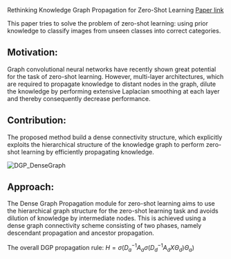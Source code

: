 Rethinking Knowledge Graph Propagation for Zero-Shot Learning [Paper link](https://arxiv.org/abs/1805.11724)

This paper tries to solve the problem of zero-shot learning: using prior knowledge to classify images from unseen classes into correct categories.

## Motivation:
Graph convolutional neural networks have recently shown great potential for the task of zero-shot learning. However, multi-layer architectures, which are required to propagate knowledge to distant nodes in the graph, dilute the knowledge by performing extensive Laplacian smoothing at each layer and thereby consequently decrease performance.

## Contribution:
The proposed method build a dense connectivity structure, which explicitly exploits the hierarchical
structure of the knowledge graph to perform zero-shot learning by efficiently propagating knowledge.

![DGP_DenseGraph](https://github.com/AI-luyuan/graph-embedding/tree/master/images/DGP_DenseGraph.png)

## Approach:

The Dense Graph Propagation module for zero-shot learning aims to use the hierarchical graph structure for the zero-shot learning task and avoids dilution of knowledge by intermediate nodes. This is achieved using a dense graph connectivity scheme consisting of two phases, namely descendant propagation and ancestor propagation. 

 

The overall DGP propagation rule: $H=\sigma\left(D_{a}^{-1} A_{a} \sigma\left(D_{d}^{-1} A_{d} X \Theta_{d}\right) \Theta_{a}\right)$


